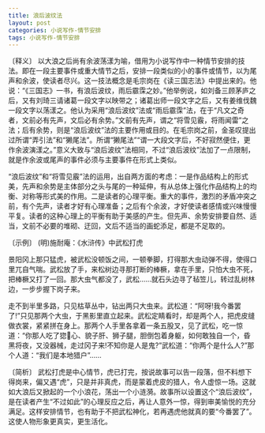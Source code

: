 ```yaml
---
title: 浪后波纹法
layout: post
categories: 小说写作-情节安排
tags: 小说写作-情节安排
---
```


〔释义〕 以大浪之后尚有余波荡漾为喻，借用为小说写作中一种情节安排的技法。即在一段主要事件或重大情节之后，安排一段类似的小的事件或情节，以为尾声和余波，使读者尽兴。这一技法概念是毛宗岗在《读三国志法》中提出来的。他说：“《三国志》一书，有浪后波纹，雨后霢霂之妙。”他举例说，如刘备三顾茅庐之后，又有刘琦三请诸葛一段文字以映带之；诸葛出师一段文字之后，又有姜维伐魏一段文字以荡漾之。他认为采用“浪后波纹”法或“雨后霢霂”法，在于“凡文之奇者，文前必有先声，文后必有余势。”文前有先声，谓之“将雪见霰，将雨闻雷”之法；后有余势，则是“浪后波纹”法的主要作用或目的。在毛宗岗之前，金圣叹提出过所谓“弄引法”和“獭尾法”。所谓“獭尾法”“谓一大段文字后，不好寂然便住，更作余波演漾之。”意义大致与“浪后波纹”法相同，不过“浪后波纹”法加了一点限制，就是作余波或尾声的事件必须与主要事件在形式上类似。

“浪后波纹”和“将雪见霰”法的运用，出自两方面的考虑：一是作品结构上的形式美，先声和余势是主体部分之头与尾的一种延伸，有从总体上强化作品结构上的均衡、对称等形式美的作用。二是读者的心理平衡。重大的事件，激烈的矛盾冲突之前，有个先声，读者才好有心理准备；之后有个余波，才好使读者感情或兴味慢慢平复。读者的这种心理上的平衡有助于美感的产生。但先声、余势安排要自然、适当，文前不必要的堆砌、迂回，文后不适当的画蛇添足，都是不足取的。

〔示例〕 (明)施耐庵：《水浒传》中武松打虎

景阳冈上那只猛虎，被武松没顿饭之间，一顿拳脚，打得那大虫动弹不得，使得口里兀自气喘。武松放了手，来松树边寻那打断的棒橛，拿在手里，只怕大虫不死，把棒橛又打了一回。那大虫气都没了，武松……就石头边寻了毡笠儿，转过乱树林边，一步步握下岗子来。

走不到半里多路，只见枯草丛中，钻出两只大虫来。武松道：“阿呀!我今番罢了!”只见那两个大虫，于黑影里直立起来。武松定睛看时，却是两个人，把虎皮缝做衣裳，紧紧拼在身上。那两个人手里各拿着一条五股叉，见了武松，吃一惊道：“你那人吃了㺀𤝽心、貌子肝、狮子腿，胆倒包着身躯，如何敢独自一个，昏黑将夜，又没器械，走过冈子来!不知你是人是鬼?”武松道：“你两个是什么人?”那个人道：“我们是本地猎户”……

〔简析〕 武松打虎是中心情节，虎已打完，按说故事可以告一段落，但不料想下得岗来，偏又遇“虎”，只是并非真虎，而是蒙着虎皮的猎人，令人虚惊一场。这就如大浪后又掀起的一个小浪花，荡出一个小涟漪。故事所以设置这个“浪后波纹”，是在读者产生“不过如此”的心理反应之后，再让人意外一惊，得到审美愉悦的充分满足。这样安排情节，也有助于不把武松神化，若再遇虎他就真的要“今番罢了”。这使人物形象更真实，更生活化。 